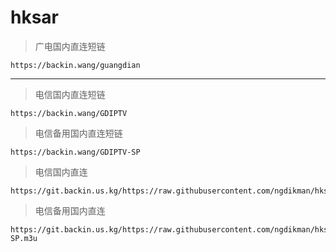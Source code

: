 # hksar
> 广电国内直连短链
```
https://backin.wang/guangdian
```

---

> 电信国内直连短链
```
https://backin.wang/GDIPTV
```
> 电信备用国内直连短链
```
https://backin.wang/GDIPTV-SP
```
> 电信国内直连
```
https://git.backin.us.kg/https://raw.githubusercontent.com/ngdikman/hksar/main/GDIPTV.m3u
```
> 电信备用国内直连
```
https://git.backin.us.kg/https://raw.githubusercontent.com/ngdikman/hksar/main/GDIPTV-SP.m3u
```


